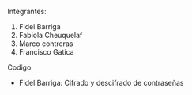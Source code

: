 Integrantes:
1. Fidel Barriga
2. Fabiola Cheuquelaf
3. Marco contreras
4. Francisco Gatica

Codigo:
* Fidel Barriga: Cifrado y descifrado de contraseñas
